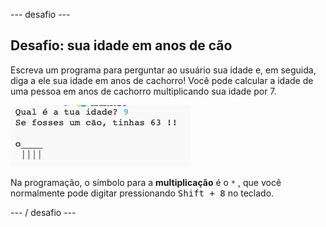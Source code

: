 \--- desafio \---

## Desafio: sua idade em anos de cão

Escreva um programa para perguntar ao usuário sua idade e, em seguida, diga a ele sua idade em anos de cachorro! Você pode calcular a idade de uma pessoa em anos de cachorro multiplicando sua idade por 7.

![captura de tela](images/me-dog-years.png)

Na programação, o símbolo para a **multiplicação** é o `*` , que você normalmente pode digitar pressionando <kbd>Shift + 8</kbd> no teclado.

\--- / desafio \---